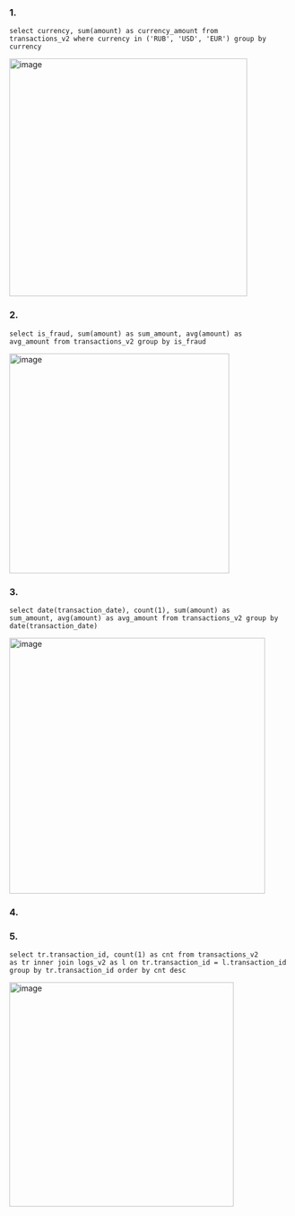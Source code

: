 ### 1.
<code>select currency, 
sum(amount) as currency_amount
from transactions_v2 
where currency in ('RUB', 'USD', 'EUR')
group by currency</code>

<img width="424" alt="image" src="https://github.com/user-attachments/assets/c4cccd5c-47b1-4a24-9d12-32b850b645eb" />

### 2. 
<code>select is_fraud, 
sum(amount) as sum_amount, 
avg(amount) as avg_amount
from transactions_v2
group by is_fraud</code>

<img width="392" alt="image" src="https://github.com/user-attachments/assets/5221d9be-9031-413d-83e5-5a06b3d931f3" />

### 3.
<code>select date(transaction_date), 
count(1),
sum(amount) as sum_amount, 
avg(amount) as avg_amount
from transactions_v2
group by date(transaction_date)</code>

<img width="456" alt="image" src="https://github.com/user-attachments/assets/fc1200c3-5d3e-4df4-8df5-eb56ee985d8a" />

### 4.
<code></code>

### 5. 
<code>select tr.transaction_id, count(1) as cnt
from transactions_v2 as tr
inner join logs_v2 as l
on tr.transaction_id = l.transaction_id
group by tr.transaction_id
order by cnt desc</code>

<img width="400" alt="image" src="https://github.com/user-attachments/assets/c3e17740-0d46-49ad-b617-d88897d512b5" />
